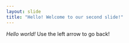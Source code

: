 ```yaml
---
layout: slide
title: "Hello! Welcome to our second slide!"
---
```

<i>Hello world!</i>
Use the left arrow to go back!